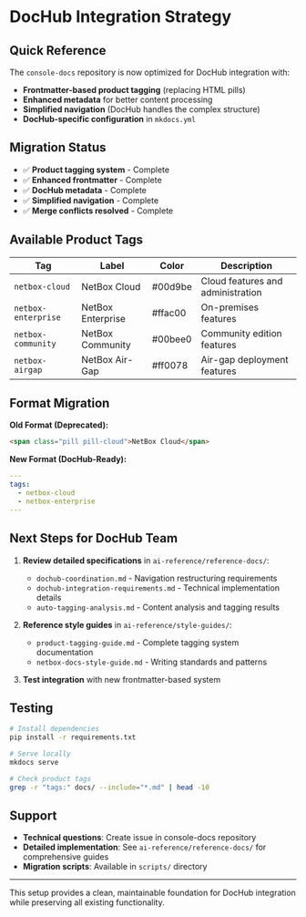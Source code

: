 # DocHub Integration Strategy

## Quick Reference

The `console-docs` repository is now optimized for DocHub integration with:
- **Frontmatter-based product tagging** (replacing HTML pills)
- **Enhanced metadata** for better content processing  
- **Simplified navigation** (DocHub handles the complex structure)
- **DocHub-specific configuration** in `mkdocs.yml`

## Migration Status

- ✅ **Product tagging system** - Complete
- ✅ **Enhanced frontmatter** - Complete
- ✅ **DocHub metadata** - Complete
- ✅ **Simplified navigation** - Complete
- ✅ **Merge conflicts resolved** - Complete

## Available Product Tags

| Tag | Label | Color | Description |
|-----|-------|-------|-------------|
| `netbox-cloud` | NetBox Cloud | #00d9be | Cloud features and administration |
| `netbox-enterprise` | NetBox Enterprise | #ffac00 | On-premises features |
| `netbox-community` | NetBox Community | #00bee0 | Community edition features |
| `netbox-airgap` | NetBox Air-Gap | #ff0078 | Air-gap deployment features |

## Format Migration

**Old Format (Deprecated):**
```html
<span class="pill pill-cloud">NetBox Cloud</span>
```

**New Format (DocHub-Ready):**
```yaml
---
tags:
  - netbox-cloud
  - netbox-enterprise
---
```

## Next Steps for DocHub Team

1. **Review detailed specifications** in `ai-reference/reference-docs/`:
   - `dochub-coordination.md` - Navigation restructuring requirements
   - `dochub-integration-requirements.md` - Technical implementation details
   - `auto-tagging-analysis.md` - Content analysis and tagging results

2. **Reference style guides** in `ai-reference/style-guides/`:
   - `product-tagging-guide.md` - Complete tagging system documentation
   - `netbox-docs-style-guide.md` - Writing standards and patterns

3. **Test integration** with new frontmatter-based system

## Testing

```bash
# Install dependencies
pip install -r requirements.txt

# Serve locally
mkdocs serve

# Check product tags
grep -r "tags:" docs/ --include="*.md" | head -10
```

## Support

- **Technical questions**: Create issue in console-docs repository
- **Detailed implementation**: See `ai-reference/reference-docs/` for comprehensive guides
- **Migration scripts**: Available in `scripts/` directory

---

This setup provides a clean, maintainable foundation for DocHub integration while preserving all existing functionality. 